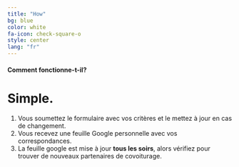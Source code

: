 ```yaml
---
title: "How"
bg: blue
color: white
fa-icon: check-square-o
style: center
lang: "fr"
---
```


#### Comment fonctionne-t-il?

# Simple.

1. Vous soumettez le formulaire avec vos critères et le mettez à jour en cas de changement.
2. Vous recevez une feuille Google personnelle avec vos correspondances.
3. La feuille google est mise à jour **tous les soirs**, alors vérifiez pour trouver de nouveaux partenaires de covoiturage.